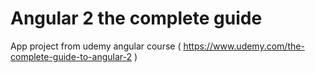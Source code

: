 # Angular 2 the complete guide

App project from udemy angular course ( https://www.udemy.com/the-complete-guide-to-angular-2 )

